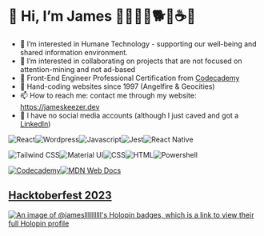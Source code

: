 # 👋 Hi, I’m James 🧑‍🧑‍🧒‍🧒🐕🚴☕🎸
- 👀 I’m interested in Humane Technology - supporting our well-being and shared information environment.
- 💞️ I’m interested in collaborating on projects that are not focused on attention-mining and not ad-based
- 🌱 Front-End Engineer Professional Certification from [Codecademy](https://www.codecademy.com/profiles/jameskeezer)
- 💾 Hand-coding websites since 1997 (Angelfire & Geocities)
- 📫 How to reach me: contact me through my website: https://jameskeezer.dev
- 🌳 I have no social media accounts (although I just caved and got a [LinkedIn](https://www.linkedin.com/in/jameskeezer/))

<img alt="React" src="https://img.shields.io/badge/React-f94144?style=for-the-badge&logo=react&logoColor=white" /><img alt="Wordpress" src="https://img.shields.io/badge/Wordpess-f3722c?style=for-the-badge&logo=wordpress&logoColor=white" /><img alt="Javascript" src="https://img.shields.io/badge/JavaScript-F9C74F?style=for-the-badge&logo=javascript&logoColor=624604" /><img alt="Jest" src="https://img.shields.io/badge/Astro-43AA8B?style=for-the-badge&logo=astro&logoColor=white" /><img alt="React Native" src="https://img.shields.io/badge/PostgreSQL-577590?style=for-the-badge&logo=postgresql&logoColor=white" />

<img alt="Tailwind CSS" src="https://img.shields.io/badge/Tailwind_CSS-f94144?style=for-the-badge&logo=tailwind-css&logoColor=white" /><img alt="Material UI" src="https://img.shields.io/badge/Material--UI-f3722c?style=for-the-badge&logo=material-ui&logoColor=white" /><img alt="CSS" src="https://img.shields.io/badge/CSS3-F9C74F?style=for-the-badge&logo=css3&logoColor=624604" /><img alt="HTML" src="https://img.shields.io/badge/HTML5-43AA8B?style=for-the-badge&logo=html5&logoColor=white" /><img alt="Powershell" src="https://img.shields.io/badge/Go-577590?style=for-the-badge&logo=go&logoColor=white" />

<a href="https://www.codecademy.com/profiles/jameskeezer"><img alt="Codecademy" src="https://img.shields.io/badge/Codecademy-FFF0E5?style=for-the-badge&logo=codecademy&logoColor=303347" /><img alt="MDN Web Docs" src="https://img.shields.io/badge/MDN_Web_Docs-black?style=for-the-badge&logo=mdnwebdocs&logoColor=white" />
<h2>Hacktoberfest 2023</h2>

[![An image of @jamesllllllllll's Holopin badges, which is a link to view their full Holopin profile](https://holopin.me/jamesllllllllll)](https://holopin.io/@jamesllllllllll)
